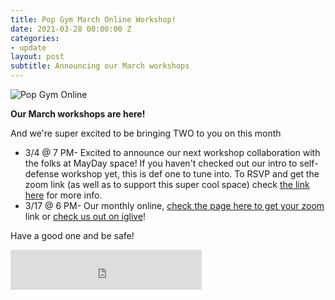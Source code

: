 ```yaml
---
title: Pop Gym March Online Workshop!
date: 2021-03-28 00:00:00 Z
categories:
- update
layout: post
subtitle: Announcing our March workshops
---
```


![Pop Gym Online](/assets/popmarsquare.jpg.jpg)


**Our March workshops are here!**

And we're super excited to be bringing TWO to you on this month

* 3/4 @ 7 PM- Excited to announce our next workshop collaboration with the folks at MayDay space! If you haven't checked out our intro to self-defense workshop yet, this is def one to tune into. To RSVP and get the zoom link (as well as to support this super cool space) check [the link here](https://withfriends.co/event/9476400/virtual_self_defense_workshop) for more info.
* 3/17 @ 6 PM- Our monthly online, [check the page here to get your zoom](https://withfriends.co/event/8327918/pop_gym_monthly_self_defense_workshop_intro_to_self_defense) link or [check us out on iglive](https://www.instagram.com/popgymbk/)!

Have a good one and be safe!

<iframe src="https://withfriends.co/pop_gym/embed/raw:kind=Join" width="306" height="64" frameborder="0"></iframe>
